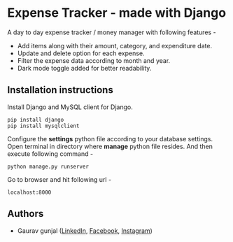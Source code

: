 # Expense Tracker - made with Django
A day to day expense tracker / money manager with following features - 

 - Add items along with their amount, category, and expenditure date.
 - Update and delete option for each expense.
 - Filter the expense data according to month and year.
 - Dark mode toggle added for better readability.

## Installation instructions
Install Django and MySQL client for Django.

    pip install django
    pip install mysqlclient
Configure the **settings** python file according to your database settings.
Open terminal in directory where **manage** python file resides. And then execute following command -

    python manage.py runserver
Go to browser and hit following url -

    localhost:8000
## Authors

 - Gaurav gunjal ([LinkedIn](https://www.linkedin.com/in/gaurav-gunjal-aa682b107/), [Facebook](https://www.facebook.com/gaurav.gunjal.16/), [Instagram](https://www.instagram.com/_gaurav_art_/))
